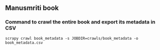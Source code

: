 
## Manusmriti book

### Command to crawl the entire book and export its metadata in CSV
```
scrapy crawl book_metadata -s JOBDIR=crawls/book_metadata -o book_metadata.csv
```
